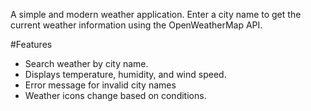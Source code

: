 A simple and modern weather application. Enter a city name to get the current weather information using the OpenWeatherMap API.

#Features
- Search weather by city name.
- Displays temperature, humidity, and wind speed.
- Error message for invalid city names
- Weather icons change based on conditions.
  
